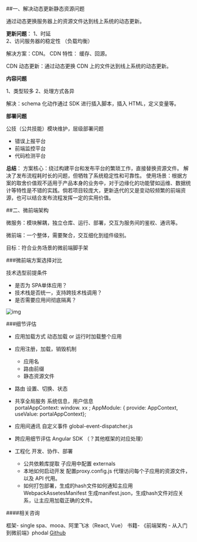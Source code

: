 

##一、解决动态更新静态资源问题

通过动态更换服务器上的资源文件达到线上系统的动态更新。

**更新问题**：
1、时延   
2、访问服务器的稳定性 （负载均衡）

解决方案：CDN。
   CDN 特性： 缓存、回源。

   CDN 动态更新：通过动态更换 CDN 上的文件达到线上系统的动态更新。

**内容问题**

1、类型较多
2、处理方式各异

解决：schema 化动作通过 SDK 进行插入脚本，插入 HTML，定义变量等。

**部署问题**

公技（公共技能）模块维护，层级部署问题

* 错误上报平台
* 前端监控平台
* 代码检测平台

**总结**：
 方案核心：绕过构建平台和发布平台的繁琐工作，直接替换资源文件。
                    解决了发布流程耗时长的问题，但牺牲了系统稳定性和可靠性。
  使用场景：根据方案的取舍价值观不适用于产品本身的业务中，对于边缘化的功能譬如运维、数据统计等特性是不错的实践。倘若项目较庞大，更新迭代的又是变动较频繁的前端资源，也可以结合发布流程发挥一定的实用价值。



##二、微前端架构

微服务：模块解耦，独立仓库、运行、部署，交互为服务间的鉴权、通讯等。

微前端：一个整体，需要聚合，交互细化到组件级别。

目标：符合业务场景的微前端脚手架

###微前端方案选择对比

技术选型前提条件

* 是否为 SPA单体应用？
* 技术栈是否统一，支持跨技术栈调用？
* 是否需要应用间彻底隔离？

![img](https://mmbiz.qpic.cn/mmbiz_jpg/meG6Vo0Meviao38pRvKxWPnd3z7K9ia16z6P8RH5yP4icQSs8CSBT4Z1ASbF66z20S5lF2f5cxO8QicFBWIs4DnG2w/640?wx_fmt=jpeg&wxfrom=5&wx_lazy=1&wx_co=1)

###细节评估

* 应用加载方式   动态加载 or 运行时加载整个应用

* 应用注册，加载，销毁机制  

  * 应用名
  * 路由前缀
  * 静态资源文件

* 路由  设置、切换、状态

* 共享全局服务   系统信息，用户信息   
  portalAppContext:  window. xx  ;   AppModule: { provide: AppContext, useValue: portalAppContext};

* 应用间通讯    自定义事件  global-event-dispatcher.js

* 跨应用细节评估   Angular SDK （？其他框架的对应处理）

* 工程化   开发、协作、部署

  * 公共依赖库提取    子应用中配置 externals 
  * 本地如何启动开发   配置proxy.config.js  代理访问每个子应用的资源文件，以及 API 代用。
  * 如何打包部署，生成的hash文件如何通知主应用 
     WebpackAssetesManifest 生成manifest.json，生成hash文件对应关系，让主应用加载正确的文件。

  

####相关咨询

框架-  single spa、mooa、阿里飞冰（React, Vue）
书籍- 《前端架构 - 从入门到微前端》phodal  [Github](https://github.com/phodal/microfrontends)



  